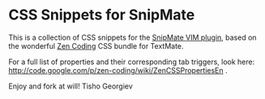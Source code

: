 CSS Snippets for SnipMate
=========================

This is a collection of CSS snippets for the [SnipMate VIM plugin](http://www.vim.org/scripts/script.php?script_id=2540), based on the wonderful [Zen Coding](http://code.google.com/p/zen-coding/) CSS bundle for TextMate.

For a full list of properties and their corresponding tab triggers, look here: http://code.google.com/p/zen-coding/wiki/ZenCSSPropertiesEn .

Enjoy and fork at will!
Tisho Georgiev
